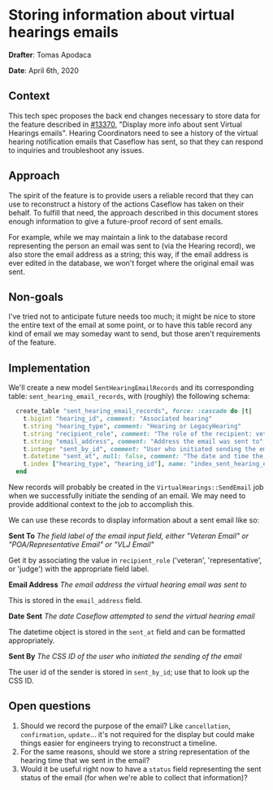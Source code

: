 # Storing information about virtual hearings emails
**Drafter**: Tomas Apodaca

**Date**: April 6th, 2020

## Context
This tech spec proposes the back end changes necessary to store data for the feature described in [#13370](https://github.com/department-of-veterans-affairs/caseflow/issues/13370), "Display more info about sent Virtual Hearings emails". Hearing Coordinators need to see a history of the virtual hearing notification emails that Caseflow has sent, so that they can respond to inquiries and troubleshoot any issues.

## Approach
The spirit of the feature is to provide users a reliable record that they can use to reconstruct a history of the actions Caseflow has taken on their behalf. To fulfill that need, the approach described in this document stores enough information to give a future-proof record of sent emails.

For example, while we may maintain a link to the database record representing the person an email was sent to (via the Hearing record), we also store the email address as a string; this way, if the email address is ever edited in the database, we won't forget where the original email was sent.

## Non-goals
I've tried not to anticipate future needs too much; it might be nice to store the entire text of the email at some point, or to have this table record any kind of email we may someday want to send, but those aren't requirements of the feature.

## Implementation

We'll create a new model `SentHearingEmailRecords` and its corresponding table: `sent_hearing_email_records`, with (roughly) the following schema:

```ruby
  create_table "sent_hearing_email_records", force: :cascade do |t|
    t.bigint "hearing_id", comment: "Associated hearing"
    t.string "hearing_type", comment: "Hearing or LegacyHearing"
    t.string "recipient_role", comment: "The role of the recipient: veteran, representative, judge"
    t.string "email_address", comment: "Address the email was sent to"
    t.integer "sent_by_id", comment: "User who initiated sending the email"
    t.datetime "sent_at", null: false, comment: "The date and time the email was sent"
    t.index ["hearing_type", "hearing_id"], name: "index_sent_hearing_email_records_on_hearing_type_and_hearing_id"
  end
```

New records will probably be created in the `VirtualHearings::SendEmail` job when we successfully initiate the sending of an email. We may need to provide additional context to the job to accomplish this.

We can use these records to display information about a sent email like so:

**Sent To** _The field label of the email input field, either "Veteran Email" or "POA/Representative Email" or "VLJ Email"_

Get it by associating the value in `recipient_role` ('veteran', 'representative', or 'judge') with the appropriate field label.

**Email Address** _The email address the virtual hearing email was sent to_

This is stored in the `email_address` field.

**Date Sent** _The date Caseflow attempted to send the virtual hearing email_

The datetime object is stored in the `sent_at` field and can be formatted appropriately.

**Sent By** _The CSS ID of the user who initiated the sending of the email_

The user id of the sender is stored in `sent_by_id`; use that to look up the CSS ID.

## Open questions

1. Should we record the purpose of the email? Like `cancellation`, `confirmation`, `update`... it's not required for the display but could make things easier for engineers trying to reconstruct a timeline.
1. For the same reasons, should we store a string representation of the hearing time that we sent in the email?
1. Would it be useful right now to have a `status` field representing the sent status of the email (for when we're able to collect that information)?
